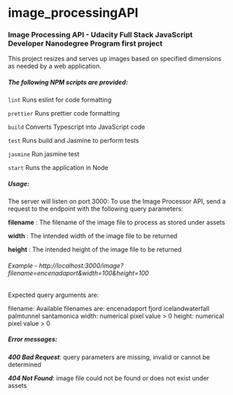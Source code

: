 # image_processingAPI
### Image Processing API - Udacity Full Stack JavaScript Developer Nanodegree Program first project

This project resizes and serves up images based on specified dimensions as needed by a web application.



##### The following NPM scripts are provided:

`lint` Runs eslint for code formatting

`prettier` Runs prettier code formatting

`build` Converts Typescript into JavaScript code

`test` Runs build and Jasmine to perform tests

`jasmine` Run jasmine test

`start` Runs the application in Node



##### Usage:

The server will listen on port 3000:
To use the Image Processor API, send a request to the endpoint with the following query parameters:

**filename** : The filename of the image file to process as stored under assets

**width** : The intended width of the image file to be returned

**height** : The intended height of the image file to be returned

###### Example - http://localhost:3000/image?filename=encenadaport&width=100&height=100

Expected query arguments are:

filename: Available filenames are:
    encenadaport
    fjord
    icelandwaterfall
    palmtunnel
    santamonica
width: numerical pixel value > 0
height: numerical pixel value > 0




##### Error messages:

___400 Bad Request___:  query parameters are missing, invalid or cannot be determined

___404 Not Found___:  image file could not be found or does not exist under assets
